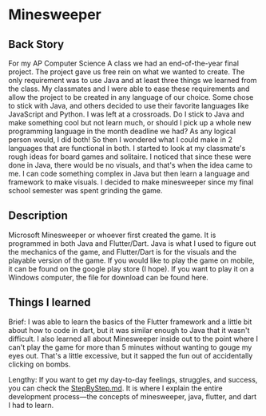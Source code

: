 
# Minesweeper

## Back Story
For my AP Computer Science A class we had an end-of-the-year final project. The project gave us free rein on what we wanted to create. The only requirement was to use Java and at least three things we learned from the class. My classmates and I were able to ease these requirements and allow the project to be created in any language of our choice. Some chose to stick with Java, and others decided to use their favorite languages like JavaScript and Python. I was left at a crossroads. Do I stick to Java and make something cool but not learn much, or should I pick up a whole new programming language in the month deadline we had? As any logical person would, I did both! So then I wondered what I could make in 2 languages that are functional in both. I started to look at my classmate's rough ideas for board games and solitaire. I noticed that since these were done in Java, there would be no visuals, and that's when the idea came to me. I can code something complex in Java but then learn a language and framework to make visuals. I decided to make minesweeper since my final school semester was spent grinding the game.


## Description

Microsoft Minesweeper or whoever first created the game. It is programmed in both Java and Flutter/Dart. Java is what I used to figure out the mechanics of the game, and Flutter/Dart is for the visuals and the playable version of the game. If you would like to play the game on mobile, it can be found on the google play store (I hope). If you want to play it on a Windows computer, the file for download can be found here.


## Things I learned

Brief: I was able to learn the basics of the Flutter framework and a little bit about how to code in dart, but it was similar enough to Java that it wasn't difficult. I also learned all about Minesweeper inside out to the point where I can't play the game for more than 5 minutes without wanting to gouge my eyes out. That's a little excessive, but it sapped the fun out of accidentally clicking on bombs.

Lengthy: If you want to get my day-to-day feelings, struggles, and success, you can check the [StepByStep.md](/StepByStep.md). It is where I explain the entire development process—the concepts of minesweeper, java, flutter, and dart I had to learn.
